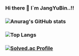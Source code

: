 ### Hi there 👋 I`m JangYuBin..!!

### ![Anurag's GitHub stats](https://github-readme-stats.vercel.app/api?username=JangYuBBin&show_icons=true&theme=bluegreen)

### ![Top Langs](https://github-readme-stats.vercel.app/api/top-langs/?username=JangYuBBin&layout=Demo&theme=tokyonight)

### [![Solved.ac Profile](http://mazassumnida.wtf/api/generate_badge?boj=wkddbqls16)](https://solved.ac/wkddbqls16)
